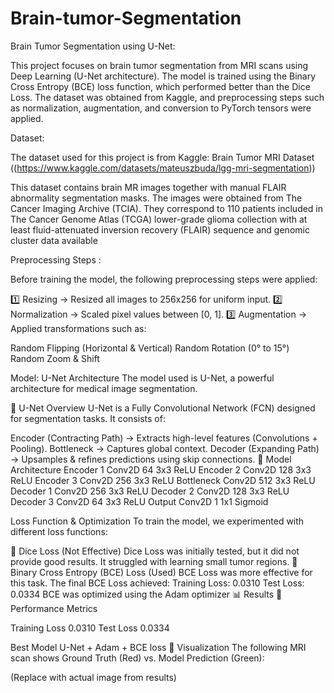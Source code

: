 # Brain-tumor-Segmentation

Brain Tumor Segmentation using U-Net:

This project focuses on brain tumor segmentation from MRI scans using Deep Learning (U-Net architecture). The model is trained using the Binary Cross Entropy (BCE) loss function, which performed better than the Dice Loss. The dataset was obtained from Kaggle, and preprocessing steps such as normalization, augmentation, and conversion to PyTorch tensors were applied.

Dataset:
 
The dataset used for this project is from Kaggle:
Brain Tumor MRI Dataset ((https://www.kaggle.com/datasets/mateuszbuda/lgg-mri-segmentation))

This dataset contains brain MR images together with manual FLAIR abnormality segmentation masks.
The images were obtained from The Cancer Imaging Archive (TCIA).
They correspond to 110 patients included in The Cancer Genome Atlas (TCGA) lower-grade glioma collection with at least fluid-attenuated inversion recovery (FLAIR) sequence and genomic cluster data available

Preprocessing Steps :

Before training the model, the following preprocessing steps were applied:

1️⃣ Resizing → Resized all images to 256x256 for uniform input.
2️⃣ Normalization → Scaled pixel values between [0, 1].
3️⃣ Augmentation → Applied transformations such as:

Random Flipping (Horizontal & Vertical)
Random Rotation (0° to 15°)
Random Zoom & Shift

Model: U-Net Architecture
The model used is U-Net, a powerful architecture for medical image segmentation.

🔹 U-Net Overview
U-Net is a Fully Convolutional Network (FCN) designed for segmentation tasks. It consists of:

Encoder (Contracting Path) → Extracts high-level features (Convolutions + Pooling).
Bottleneck → Captures global context.
Decoder (Expanding Path) → Upsamples & refines predictions using skip connections.
🔹 Model Architecture
Encoder 1	Conv2D	64	3x3	ReLU
Encoder 2	Conv2D	128	3x3	ReLU
Encoder 3	Conv2D	256	3x3	ReLU
Bottleneck	Conv2D	512	3x3	ReLU
Decoder 1	Conv2D	256	3x3	ReLU
Decoder 2	Conv2D	128	3x3	ReLU
Decoder 3	Conv2D	64	3x3	ReLU
Output	Conv2D	1	1x1	Sigmoid

Loss Function & Optimization
To train the model, we experimented with different loss functions:

🔹 Dice Loss (Not Effective)
Dice Loss was initially tested, but it did not provide good results.
It struggled with learning small tumor regions.
🔹 Binary Cross Entropy (BCE) Loss (Used)
BCE Loss was more effective for this task.
The final BCE Loss achieved:
Training Loss: 0.0310
Test Loss: 0.0334
BCE was optimized using the Adam optimizer
📊 Results
🔹 Performance Metrics

Training Loss	0.0310
Test Loss	0.0334

Best Model	U-Net + Adam + BCE loss
🔹 Visualization
The following MRI scan shows Ground Truth (Red) vs. Model Prediction (Green):

(Replace with actual image from results)

